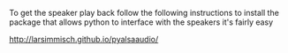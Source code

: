 To get the speaker play back follow the following instructions
to install the package that allows python to interface with the speakers
it's fairly easy

http://larsimmisch.github.io/pyalsaaudio/
